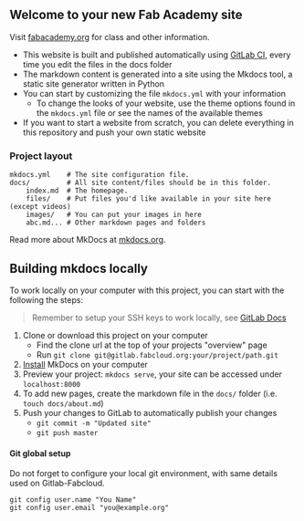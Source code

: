 ## Welcome to your new Fab Academy site

Visit [fabacademy.org](https://fabacademy.org/) for class and other information.

* This website is built and published automatically using [GitLab CI](https://about.gitlab.com/gitlab-ci/), every time you edit the files in the docs folder
* The markdown content is generated into a site using the Mkdocs tool, a static site generator written in Python
* You can start by customizing the file `mkdocs.yml` with your information
  * To change the looks of your website, use the theme options found in the `mkdocs.yml` file or see the names of the available themes
* If you want to start a website from scratch, you can delete everything in this repository and push your own static website

### Project layout

    mkdocs.yml    # The site configuration file.
    docs/         # All site content/files should be in this folder.
        index.md  # The homepage.
        files/    # Put files you'd like available in your site here (except videos)
        images/   # You can put your images in here
        abc.md... # Other markdown pages and folders

Read more about MkDocs at [mkdocs.org](http://www.mkdocs.org).


## Building mkdocs locally

To work locally on your computer with this project, you can start with the following the steps:

> Remember to setup your SSH keys to work locally, see [GitLab Docs](https://docs.gitlab.com/ee/gitlab-basics/create-your-ssh-keys.html)

1. Clone or download this project on your computer
	* Find the clone url at the top of your projects "overview" page
	* Run `git clone git@gitlab.fabcloud.org:your/project/path.git`
1. [Install](http://www.mkdocs.org/#installation) MkDocs on your computer
1. Preview your project: `mkdocs serve`, your site can be accessed under `localhost:8000`
1. To add new pages, create the markdown file in the `docs/` folder (i.e. `touch docs/about.md`)
1. Push your changes to GitLab to automatically publish your changes
	* `git commit -m "Updated site"`
	* `git push master`


#### Git global setup

Do not forget to configure your local git environment, with same details used on Gitlab-Fabcloud.
```
git config user.name "You Name"
git config user.email "you@example.org"
```
